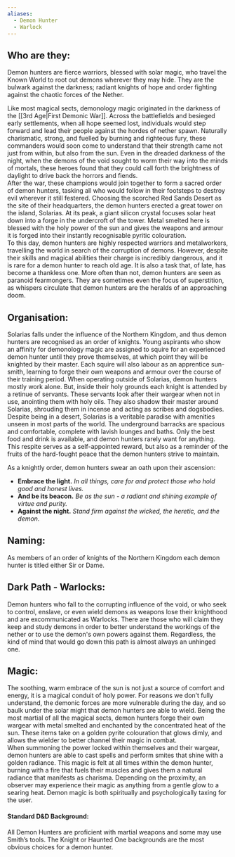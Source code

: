 ```yaml
---
aliases:
  - Demon Hunter
  - Warlock
---
```

## Who are they:
Demon hunters are fierce warriors, blessed with solar magic, who travel the Known World to root out demons wherever they may hide. They are the bulwark against the darkness; radiant knights of hope and order fighting against the chaotic forces of the Nether.   

Like most magical sects, demonology magic originated in the darkness of the [[3rd Age|First Demonic War]]. Across the battlefields and besieged early settlements, when all hope seemed lost, individuals would step forward and lead their people against the hordes of nether spawn. Naturally charismatic, strong, and fuelled by burning and righteous fury, these commanders would soon come to understand that their strength came not just from within, but also from the sun. Even in the dreaded darkness of the night, when the demons of the void sought to worm their way into the minds of mortals, these heroes found that they could call forth the brightness of daylight to drive back the horrors and fiends.  
After the war, these champions would join together to form a sacred order of demon hunters, tasking all who would follow in their footsteps to destroy evil wherever it still festered. Choosing the scorched Red Sands Desert as the site of their headquarters, the demon hunters erected a great tower on the island, Solarias. At its peak, a giant silicon crystal focuses solar heat down into a forge in the undercroft of the tower. Metal smelted here is blessed with the holy power of the sun and gives the weapons and armour it is forged into their instantly recognisable pyritic colouration.  
To this day, demon hunters are highly respected warriors and metalworkers, travelling the world in search of the corruption of demons. However, despite their skills and magical abilities their charge is incredibly dangerous, and it is rare for a demon hunter to reach old age. It is also a task that, of late, has become a thankless one. More often than not, demon hunters are seen as paranoid fearmongers. They are sometimes even the focus of superstition, as whispers circulate that demon hunters are the heralds of an approaching doom.  
## Organisation:
Solarias falls under the influence of the Northern Kingdom, and thus demon hunters are recognised as an order of knights. Young aspirants who show an affinity for demonology magic are assigned to squire for an experienced demon hunter until they prove themselves, at which point they will be knighted by their master. Each squire will also labour as an apprentice sun-smith, learning to forge their own weapons and armour over the course of their training period. When operating outside of Solarias, demon hunters mostly work alone. But, inside their holy grounds each knight is attended by a retinue of servants. These servants look after their wargear when not in use, anointing them with holy oils. They also shadow their master around Solarias, shrouding them in incense and acting as scribes and dogsbodies.  
Despite being in a desert, Solarias is a veritable paradise with amenities unseen in most parts of the world. The underground barracks are spacious and comfortable, complete with lavish lounges and baths. Only the best food and drink is available, and demon hunters rarely want for anything. This respite serves as a self-appointed reward, but also as a reminder of the fruits of the hard-fought peace that the demon hunters strive to maintain. 

As a knightly order, demon hunters swear an oath upon their ascension:
- **Embrace the light.** _In all things, care for and protect those who hold good and honest lives._
- **And be its beacon.** _Be as the sun - a radiant and shining example of virtue and purity._
- **Against the night.** _Stand firm against the wicked, the heretic, and the demon._
## Naming:
As members of an order of knights of the Northern Kingdom each demon hunter is titled either Sir or Dame.  
## Dark Path - Warlocks:
Demon hunters who fall to the corrupting influence of the void, or who seek to control, enslave, or even wield demons as weapons lose their knighthood and are excommunicated as Warlocks. There are those who will claim they keep and study demons in order to better understand the workings of the nether or to use the demon's own powers against them. Regardless, the kind of mind that would go down this path is almost always an unhinged one.  
## Magic:
The soothing, warm embrace of the sun is not just a source of comfort and energy, it is a magical conduit of holy power. For reasons we don’t fully understand, the demonic forces are more vulnerable during the day, and so baulk under the solar might that demon hunters are able to wield. Being the most martial of all the magical sects, demon hunters forge their own wargear with metal smelted and enchanted by the concentrated heat of the sun. These items take on a golden pyrite colouration that glows dimly, and allows the wielder to better channel their magic in combat.  
When summoning the power locked within themselves and their wargear, demon hunters are able to cast spells and perform smites that shine with a golden radiance. This magic is felt at all times within the demon hunter, burning with a fire that fuels their muscles and gives them a natural radiance that manifests as charisma. Depending on the proximity, an observer may experience their magic as anything from a gentle glow to a searing heat. Demon magic is both spiritually and psychologically taxing for the user.  
#### Standard D&D Background:
All Demon Hunters are proficient with martial weapons and some may use Smith’s tools. The Knight or Haunted One backgrounds are the most obvious choices for a demon hunter.